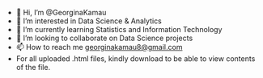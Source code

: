 - 👋 Hi, I’m @GeorginaKamau
- 👀 I’m interested in Data Science & Analytics
- 🌱 I’m currently learning Statistics and Information Technology
- 💞️ I’m looking to collaborate on Data Science projects
- 📫 How to reach me georginakamau8@gmail.com
- For all uploaded .html files, kindly download to be able to view contents of the file.
<!---
GeorginaKamau/GeorginaKamau is a ✨ special ✨ repository because its `README.md` (this file) appears on your GitHub profile.
You can click the Preview link to take a look at your changes.
--->
